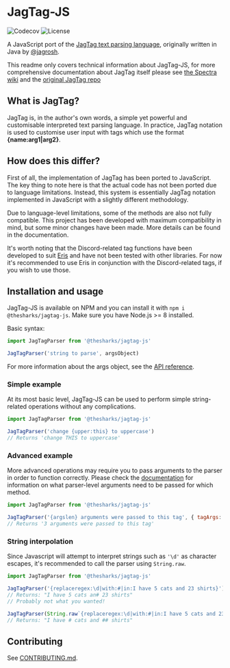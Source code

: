 # JagTag-JS

![Codecov](https://img.shields.io/codecov/c/github/thesharks/jagtag-js.svg) ![License](https://img.shields.io/github/license/thesharks/jagtag-js.svg) 

A JavaScript port of the [JagTag text parsing language](https://github.com/jagrosh/JagTag), originally written in Java by [@jagrosh](https://github.com/jagrosh).

This readme only covers technical information about JagTag-JS, for more comprehensive documentation about JagTag itself please see [the Spectra wiki](https://github.com/jagrosh/Spectra/wiki/JagTag) and the [original JagTag repo](https://github.com/jagrosh/JagTag)

## What is JagTag?

JagTag is, in the author's own words, a simple yet powerful and customisable interpreted text parsing language. In practice, JagTag notation is used to customise user input with tags which use the format **{name:arg1|arg2}**.

## How does this differ?

First of all, the implementation of JagTag has been ported to JavaScript. The key thing to note here is that the actual code has not been ported due to language limitations. Instead, this system is essentially JagTag notation implemented in JavaScript with a slightly different methodology.

Due to language-level limitations, some of the methods are also not fully compatible. This project has been developed with maximum compatibility in mind, but some minor changes have been made. More details can be found in the documentation.

It's worth noting that the Discord-related tag functions have been developed to suit [Eris](https://github.com/abalabahaha/eris) and have not been tested with other libraries. For now it's recommended to use Eris in conjunction with the Discord-related tags, if you wish to use those.

## Installation and usage

JagTag-JS is available on NPM and you can install it with `npm i @thesharks/jagtag-js`. Make sure you have Node.js >= 8 installed.

Basic syntax:

```js
import JagTagParser from '@thesharks/jagtag-js'

JagTagParser('string to parse', argsObject)
```

For more information about the args object, see the [API reference](https://thesharks.github.io/JagTag-JS/interfaces/interfaces_iparserarguments.iparserarguments.html).

### Simple example

At its most basic level, JagTag-JS can be used to perform simple string-related operations without any complications.

```js
import JagTagParser from '@thesharks/jagtag-js'

JagTagParser('change {upper:this} to uppercase')
// Returns 'change THIS to uppercase'
```

### Advanced example

More advanced operations may require you to pass arguments to the parser in order to function correctly. Please check the [documentation](https://thesharks.github.io/JagTag-JS/interfaces/interfaces_iparserarguments.iparserarguments.html) for information on what parser-level arguments need to be passed for which method.

```js
import JagTagParser from '@thesharks/jagtag-js'

JagTagParser('{argslen} arguments were passed to this tag', { tagArgs: [ 'item1', 'item2', 'item3' ] })
// Returns '3 arguments were passed to this tag'
```

### String interpolation

Since Javascript will attempt to interpret strings such as `'\d'` as character escapes, it's recommended to call the parser using `String.raw`.

```js
import JagTagParser from '@thesharks/jagtag-js'

JagTagParser('{replaceregex:\d|with:#|in:I have 5 cats and 23 shirts}')
// Returns: "I have 5 cats an# 23 shirts"
// Probably not what you wanted!

JagTagParser(String.raw`{replaceregex:\d|with:#|in:I have 5 cats and 23 shirts}`)
// Returns: "I have # cats and ## shirts"
```

## Contributing

See [CONTRIBUTING.md](.github/CONTRIBUTING.md).
